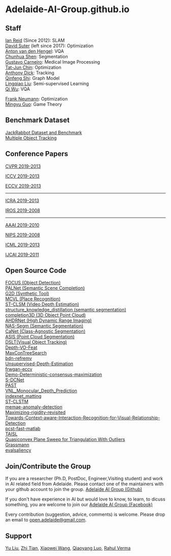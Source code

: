 # Adelaide-AI-Group.github.io




## Staff
[Ian Reid](https://cs.adelaide.edu.au/~ianr/) (Since 2012): SLAM   </br>
[David Suter](https://cs.adelaide.edu.au/~dsuter/) (left since 2017): Optimization </br> 
[Anton van den Hengel](https://www.adelaide.edu.au/directory/anton.vandenhengel): VQA  </br>
[Chunhua Shen](https://cs.adelaide.edu.au/~chhshen/): Segmentation </br>
[Gustavo Carneiro](https://cs.adelaide.edu.au/~carneiro/): Medical Image Processing </br>
[Tat-Jun Chin](https://cs.adelaide.edu.au/~tjchin/doku.php): Optimization </br>
[Anthony Dick](https://cs.adelaide.edu.au/~ard/): Tracking     </br>
[Qinfeng Shi](https://cs.adelaide.edu.au/~javen/): Graph Model   </br>
[Lingqiao Liu](https://sites.google.com/site/lingqiaoliu83/): Semi-supervised Learning </br>
[Qi Wu](http://www.qi-wu.me/): VQA   </br>


[Frank Neumann](https://cs.adelaide.edu.au/~frank/): Optimization  </br>
[Mingyu Guo](https://cs.adelaide.edu.au/users/mingyu/): Game Theory  </br>

## Benchmark Dataset

[JackRabbot Dataset and Benchmark](https://jrdb.stanford.edu/) </br>
[Multiple Object Tracking](https://motchallenge.net/) </br>

## Conference Papers
[CVPR 2019-2013](https://github.com/Adelaide-AI-Group/Adelaide-AI-Group.github.io/blob/master/CVPR%202019-2013.md)

[ICCV 2019-2013](https://github.com/Adelaide-AI-Group/Adelaide-AI-Group.github.io/blob/master/ICCV%202019-2013.md)

[ECCV 2019-2013](https://github.com/Adelaide-AI-Group/Adelaide-AI-Group.github.io/blob/master/ECCV%202019-2013.md)

---------------------------------
[ICRA 2019-2013](https://github.com/Adelaide-AI-Group/Adelaide-AI-Group.github.io/blob/master/ICRA%202019-2013.md)

[IROS 2019-2008](https://github.com/Adelaide-AI-Group/Adelaide-AI-Group.github.io/blob/master/IROS%202019-2008.md)

---------------------------------
[AAAI 2019-2010](https://github.com/Adelaide-AI-Group/Adelaide-AI-Group.github.io/blob/master/AAAI%202019-2010.md)

[NIPS 2019-2008](https://github.com/Adelaide-AI-Group/Adelaide-AI-Group.github.io/blob/master/NIPS%202019-2008.md)

[ICML 2019-2013](https://github.com/Adelaide-AI-Group/Adelaide-AI-Group.github.io/blob/master/ICML%202019-2013.md)

[IJCAI 2019-2011](https://github.com/Adelaide-AI-Group/Adelaide-AI-Group.github.io/blob/master/IJCAI%202019-2011.md)


## Open Source Code

[FOCUS (Object Detection)](https://github.com/Adelaide-AI-Group/FCOS) </br>
[PALNet (Semantic Scene Completion)](https://github.com/Adelaide-AI-Group/PALNet) </br>
[G2D (Synthetic Tool)](https://github.com/Adelaide-AI-Group/G2D) </br>
[MCVL (Place Recognition)](https://github.com/Adelaide-AI-Group/MCVL) </br>
[ST-CLSM (Video Depth Estimation)](https://github.com/Adelaide-AI-Group/ST-CLSTM)</br> 
[structure_knowledge_distillation (semantic segmentation)](https://github.com/Adelaide-AI-Group/structure_knowledge_distillation) </br>
[completion3D (3D Object Point Cloud)](https://github.com/Adelaide-AI-Group/completion3d) </br>
[AHDRNet (High Dynamic Range Imaging)](https://github.com/Adelaide-AI-Group/AHDRNet) </br>
[NAS-Segm (Semantic Segmentation)](https://github.com/Adelaide-AI-Group/nas-segm-pytorch) </br>
[CaNet (Class-Agnostic Segmentation)](https://github.com/Adelaide-AI-Group/CaNet) </br>
[ASIS (Point Cloud Segmentation)](https://github.com/Adelaide-AI-Group/ASIS)</br>
[DSLT(Visual Object Tracking)](https://github.com/Adelaide-AI-Group/DSLT)</br>
[Depth-VO-Feat](https://github.com/Adelaide-AI-Group/DSLT)</br>
[MaxConTreeSearch](https://github.com/Adelaide-AI-Group/MaxConTreeSearch)</br>
[bdn-refremv](https://github.com/Adelaide-AI-Group/MaxConTreeSearch)</br>
[Unsupervised-Depth-Estimation](https://github.com/Adelaide-AI-Group/MaxConTreeSearch)</br>
[frwgan-eccv](https://github.com/Adelaide-AI-Group/frwgan-eccv18)</br>
[Demo-Deterministic-consensus-maximization](https://github.com/Adelaide-AI-Group/Demo---Deterministic-consensus-maximization-with-biconvex-programming)</br>
[S-DCNet](https://github.com/xhp-hust-2018-2011/S-DCNet)</br>
[PAST](https://github.com/Adelaide-AI-Group/PAST-ReID)</br>
[VNL_Monocular_Depth_Prediction](https://github.com/Adelaide-AI-Group/VNL_Monocular_Depth_Prediction)</br>
[indexnet_matting](https://github.com/Adelaide-AI-Group/indexnet_matting)</br>
[ST-CLSTM](https://github.com/Adelaide-AI-Group/ST-CLSTM-1)</br>
[memae-anomaly-detection](https://github.com/Adelaide-AI-Group/memae-anomaly-detection)</br>
[Maximizing-rigidity-revisited](Maximizing-rigidity-revisited)</br>
[Towards-Context-aware-Interaction-Recognition-for-Visual-Relationship-Detection](Towards-Context-aware-Interaction-Recognition-for-Visual-Relationship-Detection)</br>
[pcst-fast-matlab](https://github.com/Adelaide-AI-Group/pcst-fast-matlab)</br>
[TAISL](https://github.com/Adelaide-AI-Group/TAISL)</br>
[Quasiconvex Plane Sweep for Triangulation With Outliers](http://openaccess.thecvf.com/content_ICCV_2017/supplemental/Zhang_Quasiconvex_Plane_Sweep_ICCV_2017_supplemental.zip)</br>
[Grassmann](https://github.com/Adelaide-AI-Group/Grassmann)</br>
[evalsaliency](https://github.com/Adelaide-AI-Group/evalsaliency)</br>

## Join/Contribute the Group
If you are a researcher (Ph.D, PostDoc, Engineer,Visiting student) and work in AI related field from Adelaide. Please contact
one of the maintainers with your github account to join the group. [Adelaide AI Group (Github)](https://github.com/Adelaide-AI-Group/Adelaide-AI-Group.github.io)

If you don't have experience in AI but would love to know, to learn, to dicuss something, you are welcome to join our [Adelaide AI Group (Facebook)](https://www.facebook.com/groups/776160662842617/)  

Every contribution (suggestion, advice, comments) is welcome. Please drop an email to open.adelaide@gmail.com.

## Support
[Yu Liu](https://sites.google.com/site/yuliuunilau/home), [Zhi Tian](https://github.com/tianzhi0549), [Xiaowei Wang](https://www.linkedin.com/in/mattwxw/?originalSubdomain=au), [Qiaoyang Luo](https://www.linkedin.com/in/qiaoyang-luo-053957142/?originalSubdomain=au), [Rahul Verma](https://github.com/rahulranjan29)
